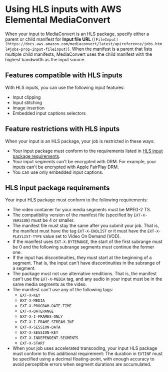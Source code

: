 # Using HLS inputs with AWS Elemental MediaConvert<a name="using-hls-inputs"></a>

When your input to MediaConvert is an HLS package, specify either a parent or child manifest for **Input file URL** \(`[FileInput](https://docs.aws.amazon.com/mediaconvert/latest/apireference/jobs.html#jobs-prop-input-fileinput)`\)\. When the manifest is a parent that lists multiple child manifests, MediaConvert uses the child manifest with the highest bandwidth as the input source\.

## Features compatible with HLS inputs<a name="compatible-features"></a>

With HLS inputs, you can use the following input features:
+ Input clipping
+ Input stitching
+ Image insertion
+ Embedded input captions selectors

## Feature restrictions with HLS inputs<a name="hls-feature-restrictions"></a>

When your input is an HLS package, your job is restricted in these ways:
+ Your input package must conform to the requirements listed in [HLS input package requirements](#hls-input-package-requirements)\.
+ Your input segments can't be encrypted with DRM\. For example, your inputs can't be encrypted with Apple FairPlay DRM\.
+ You can use only embedded input captions\.

## HLS input package requirements<a name="hls-input-package-requirements"></a>

Your input HLS package must conform to the following requirements:
+ The video container for your media segments must be MPEG\-2 TS\.
+ The compatibility version of the manifest file \(specified by `EXT-X-VERSION`\) must be 4 or smaller\.
+ The manifest file must stay the same after you submit your job\. That is, the manifest must have the tag `EXT-X-ENDLIST` or it must have the `EXT-X-PLAYLIST-TYPE` value set to Video On Demand \(VOD\)\.
+ If the manifest uses `EXT-X-BYTERANGE`, the start of the first subrange must be 0 and the following subrange segments must continue the former one\.
+ If the input has discontinuities, they must start at the beginning of a segment\. That is, the input can't have discontinuities in the subrange of a segment\.
+ The package must not use alternative renditions\. That is, the manifest can't use the `EXT-X-MEDIA` tag, and any audio in your input must be in the same media segments as the video\.
+ The manifest can't use any of the following tags:
  + `EXT-X-KEY`
  + `EXT-X-MEDIA`
  + `EXT-X-PROGRAM-DATE-TIME`
  + `EXT-X-DATERANGE`
  + `EXT-X-I-FRAMES-ONLY`
  + `EXT-X-I-FRAME-STREAM-INF`
  + `EXT-X-SESSION-DATA`
  + `EXT-X-SESSION-KEY`
  + `EXT-X-INDEPENDENT-SEGMENTS`
  + `EXT-X-START`
+ When your job uses accelerated transcoding, your input HLS package must conform to this additional requirement: The duration in `EXTINF` must be specified using a decimal floating\-point, with enough accuracy to avoid perceptible errors when segment durations are accumulated\.